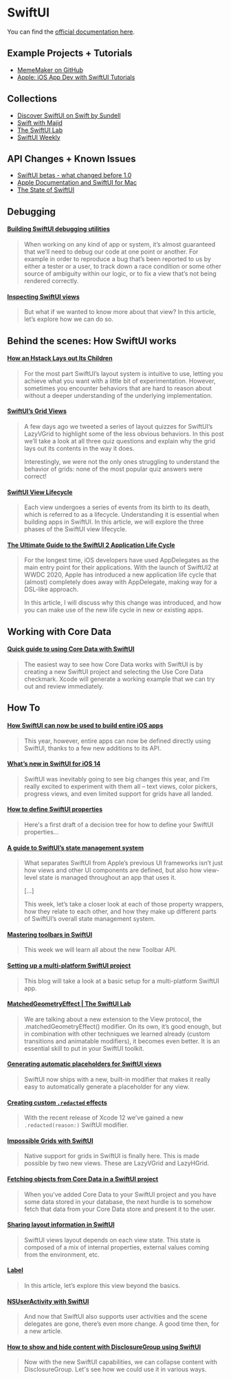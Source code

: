 # SwiftUI

You can find the [official documentation here](https://developer.apple.com/documentation/swiftui).

## Example Projects + Tutorials

- [MemeMaker on GitHub](https://github.com/dempseyatgithub/MemeMaker)
- [Apple: iOS App Dev with SwiftUI Tutorials](https://developer.apple.com/tutorials/app-dev-training/#swiftui-essentials)

## Collections

- [Discover SwiftUI on Swift by Sundell](https://www.swiftbysundell.com/discover/swiftui/)
- [Swift with Majid](https://swiftwithmajid.com/archive/)
- [The SwiftUI Lab](https://swiftui-lab.com)
- [SwiftUI Weekly](http://weekly.swiftwithmajid.com)

## API Changes + Known Issues

- [SwiftUI betas - what changed before 1.0](https://mackuba.eu/2020/08/17/swiftui-beta/)
- [Apple Documentation and SwiftUI for Mac](https://mjtsai.com/blog/2021/02/26/apple-documentation-and-swiftui-for-mac/)
- [The State of SwiftUI](https://mjtsai.com/blog/2020/09/18/the-state-of-swiftui/)

## Debugging

#### [Building SwiftUI debugging utilities](https://www.swiftbysundell.com/articles/building-swiftui-debugging-utilities/)

> When working on any kind of app or system, it’s almost guaranteed that we’ll need to debug our code at one point or another. For example in order to reproduce a bug that’s been reported to us by either a tester or a user, to track down a race condition or some other source of ambiguity within our logic, or to fix a view that’s not being rendered correctly.

#### [Inspecting SwiftUI views](https://fivestars.blog/swiftui/inspecting-views.html)

> But what if we wanted to know more about that view? In this article, let’s explore how we can do so.

## Behind the scenes: How SwiftUI works

#### [How an Hstack Lays out Its Children](https://www.objc.io/blog/2020/11/09/hstacks-child-ordering/)

> For the most part SwiftUI’s layout system is intuitive to use, letting you achieve what you want with a little bit of experimentation. However, sometimes you encounter behaviors that are hard to reason about without a deeper understanding of the underlying implementation.

#### [SwiftUI’s Grid Views](https://www.objc.io/blog/2020/11/23/grid-layout/)

> A few days ago we tweeted a series of layout quizzes for SwiftUI’s LazyVGrid to highlight some of the less obvious behaviors. In this post we’ll take a look at all three quiz questions and explain why the grid lays out its contents in the way it does.
>
> Interestingly, we were not the only ones struggling to understand the behavior of grids: none of the most popular quiz answers were correct!

#### [SwiftUI View Lifecycle](https://www.vadimbulavin.com/swiftui-view-lifecycle/)

> Each view undergoes a series of events from its birth to its death, which is referred to as a lifecycle. Understanding it is essential when building apps in SwiftUI. In this article, we will explore the three phases of the SwiftUI view lifecycle.

#### [The Ultimate Guide to the SwiftUI 2 Application Life Cycle](https://peterfriese.dev/ultimate-guide-to-swiftui2-application-lifecycle/)

> For the longest time, iOS developers have used AppDelegates as the main entry point for their applications. With the launch of SwiftUI2 at WWDC 2020, Apple has introduced a new application life cycle that (almost) completely does away with AppDelegate, making way for a DSL-like approach.
>
> In this article, I will discuss why this change was introduced, and how you can make use of the new life cycle in new or existing apps.

## Working with Core Data

#### [Quick guide to using Core Data with SwiftUI](https://tanaschita.com/20210320-using-core-data-with-swiftui)

> The easiest way to see how Core Data works with SwiftUI is by creating a new SwiftUI project and selecting the Use Core Data checkmark. Xcode will generate a working example that we can try out and review immediately.

## How To

#### [How SwiftUI can now be used to build entire iOS apps](https://wwdcbysundell.com/2020/building-entire-apps-with-swiftui/)

> This year, however, entire apps can now be defined directly using SwiftUI, thanks to a few new additions to its API.

#### [What’s new in SwiftUI for iOS 14](https://www.hackingwithswift.com/articles/221/whats-new-in-swiftui-for-ios-14)

> SwiftUI was inevitably going to see big changes this year, and I’m really excited to experiment with them all – text views, color pickers, progress views, and even limited support for grids have all landed. 

#### [How to define SwiftUI properties](https://twitter.com/chriseidhof/status/1280433133813456896)

> Here's a first draft of a decision tree for how to define your SwiftUI properties...

#### [A guide to SwiftUI’s state management system](https://www.swiftbysundell.com/articles/swiftui-state-management-guide/)

> What separates SwiftUI from Apple’s previous UI frameworks isn’t just how views and other UI components are defined, but also how view-level state is managed throughout an app that uses it.
> 
>  [...]
> 
> This week, let’s take a closer look at each of those property wrappers, how they relate to each other, and how they make up different parts of SwiftUI’s overall state management system. 

#### [Mastering toolbars in SwiftUI](https://swiftwithmajid.com/2020/07/15/mastering-toolbars-in-swiftui/)

> This week we will learn all about the new Toolbar API.

#### [Setting up a multi-platform SwiftUI project](https://blog.scottlogic.com/2021/03/04/Multiplatform-SwiftUI.html)

> This blog will take a look at a basic setup for a multi-platform SwiftUI app.

#### [MatchedGeometryEffect | The SwiftUI Lab](https://swiftui-lab.com/matchedgeometryeffect-part1/)

> We are talking about a new extension to the View protocol, the .matchedGeometryEffect() modifier. On its own, it’s good enough, but in combination with other techniques we learned already (custom transitions and animatable modifiers), it becomes even better. It is an essential skill to put in your SwiftUI toolkit.

#### [Generating automatic placeholders for SwiftUI views](https://www.swiftbysundell.com/tips/swiftui-automatic-placeholders/)

> SwiftUI now ships with a new, built-in modifier that makes it really easy to automatically generate a placeholder for any view. 

#### [Creating custom `.redacted` effects](https://fivestars.blog/code/redacted-custom-effects.html)

> With the recent release of Xcode 12 we’ve gained a new `.redacted(reason:)` SwiftUI modifier.

#### [Impossible Grids with SwiftUI](https://swiftui-lab.com/impossible-grids/)

> Native support for grids in SwiftUI is finally here. This is made possible by two new views. These are LazyVGrid and LazyHGrid.

#### [Fetching objects from Core Data in a SwiftUI project](https://www.donnywals.com/fetching-objects-from-core-data-in-a-swiftui-project/)

> When you've added Core Data to your SwiftUI project and you have some data stored in your database, the next hurdle is to somehow fetch that data from your Core Data store and present it to the user.

#### [Sharing layout information in SwiftUI](https://fivestars.blog/swiftui/swiftui-share-layout-information.html)

> SwiftUI views layout depends on each view state. This state is composed of a mix of internal properties, external values coming from the environment, etc.

#### [Label](https://fivestars.blog/swiftui/label.html)

> In this article, let’s explore this view beyond the basics.

#### [NSUserActivity with SwiftUI](https://swiftui-lab.com/nsuseractivity-with-swiftui/)

> And now that SwiftUI also supports user activities and the scene delegates are gone, there’s even more change. A good time then, for a new article.

#### [How to show and hide content with DisclosureGroup using SwiftUI](https://kristaps.me/blog/swiftui-disclosure-group/)

> Now with the new SwiftUI capabilities, we can collapse content with DisclosureGroup. Let's see how we could use it in various ways.
